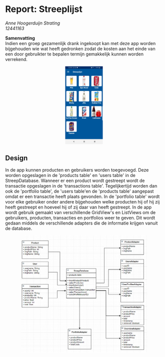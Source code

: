 # Report: Streeplijst

*Anne Hoogerduijn Strating*  
*12441163*  

**Samenvatting**  
Indien een groep gezamenlijk drank ingekoopt kan met deze app worden bijgehouden wie wat heeft gedronken zodat de kosten aan het einde van een door gebruikter te bepalen termijn gemakkelijk kunnen worden verrekend.  

<p align="center">
  <img src="https://github.com/AnneHS/Streeplijst/blob/master/app/doc/ProductsActivity.jpg" height="5%" width="24%"/> 
</p>  

## Design
In de app kunnen producten en gebruikers worden toegevoegd. Deze worden opgeslagen in de 'products table' en 'users table' in de StreepDatabase. Wanneer er een product wordt gestreept wordt de transactie opgeslagen in de 'transactions table'. Tegelijkertijd worden dan ook de 'portfolio table', de 'users table'en de 'products table' aangepast omdat er een transactie heeft plaats gevonden. In de 'portfolio table' wordt voor elke gebruiker onder andere bijgehouden welke producten hij of hij zij heeft gestreept en hoeveel hij of zij daar van heeft gestreept. In de app wordt gebruik gemaakt van verschillende GridView's en ListViews om de gebruikers, producten, transacties en portfolios weer te geven. Dit wordt gedaan middels de verschillende adapters die de informatie krijgen vanuit de database. 

<p align="center">
  <img src="https://github.com/AnneHS/Streeplijst/blob/master/app/doc/UML.PNG" height="5%" width="80%"/> 
</p>  

